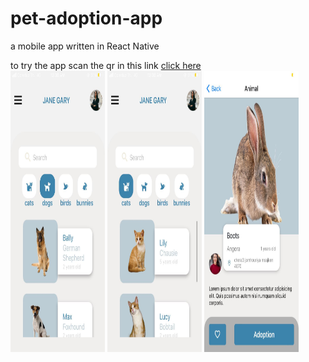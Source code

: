 # pet-adoption-app
a mobile app written in React Native

to try the app scan the qr in this link <a href="https://expo.dev/@bo3/PETADOPTION_APP">click here</a>
<br/>
<img src="./329635255_1346036052916884_7672487567683351190_n.jpg" height="450" width='30%' />
<img src="./329714806_706983870835798_693070368385341313_n.jpg"  height="450" width='30%'/>
<img src="./330177624_727484032339559_1290709768740144063_n.jpg"  height="450" width='30%'/>
